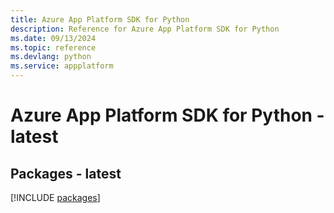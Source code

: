 ```yaml
---
title: Azure App Platform SDK for Python
description: Reference for Azure App Platform SDK for Python
ms.date: 09/13/2024
ms.topic: reference
ms.devlang: python
ms.service: appplatform
---
```

# Azure App Platform SDK for Python - latest
## Packages - latest
[!INCLUDE [packages](app-platform-index.md)]